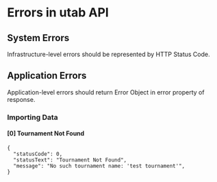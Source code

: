 
# Errors in utab API

## System Errors

Infrastructure-level errors should be represented by HTTP Status Code.

## Application Errors

Application-level errors should return Error Object in error property of response.

### Importing Data

#### [0] Tournament Not Found

```
{
  "statusCode": 0,
  "statusText": "Tournament Not Found",
  "message": "No such tournament name: 'test tournament'",
}
```




